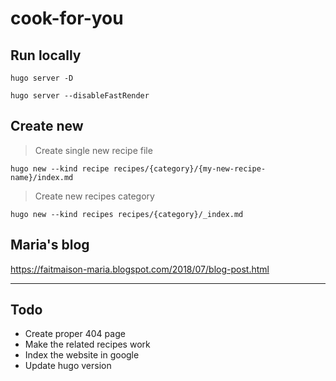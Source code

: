 # cook-for-you


## Run locally
```
hugo server -D

hugo server --disableFastRender

```
## Create new

> Create single new recipe file

```hugo new --kind recipe recipes/{category}/{my-new-recipe-name}/index.md```

> Create new recipes category

```hugo new --kind recipes recipes/{category}/_index.md```

## Maria's blog
https://faitmaison-maria.blogspot.com/2018/07/blog-post.html

---

## Todo
- Create proper 404 page
- Make the related recipes work
- Index the website in google
- Update hugo version
